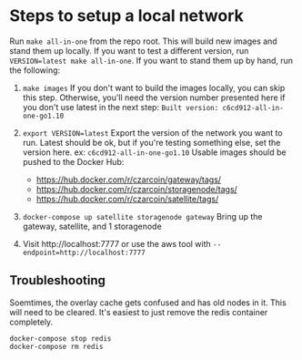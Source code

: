 Steps to setup a local network
==============================

Run `make all-in-one` from the repo root. This will build new images and stand
them up locally. If you want to test a different version, run
`VERSION=latest make all-in-one`. If you want to stand them up by hand, run the
following:

1. `make images`
   If you don't want to build the images locally, you can skip this step.
   Otherwise, you'll need the version number presented here if you don't use
   latest in the next step:
   `Built version: c6cd912-all-in-one-go1.10`

2. `export VERSION=latest`
   Export the version of the network you want to run. Latest should be ok, but
   if you're testing something else, set the version here. ex: `c6cd912-all-in-one-go1.10`
   Usable images should be pushed to the Docker Hub:
   - https://hub.docker.com/r/czarcoin/gateway/tags/
   - https://hub.docker.com/r/czarcoin/storagenode/tags/
   - https://hub.docker.com/r/czarcoin/satellite/tags/

5. `docker-compose up satellite storagenode gateway`
   Bring up the gateway, satellite, and 1 storagenode

6. Visit http://localhost:7777 or use the aws tool with `--endpoint=http://localhost:7777`

Troubleshooting
---------------

Soemtimes, the overlay cache gets confused and has old nodes in it. This will
need to be cleared. It's easiest to just remove the redis container completely.
```
docker-compose stop redis
docker-compose rm redis
```
